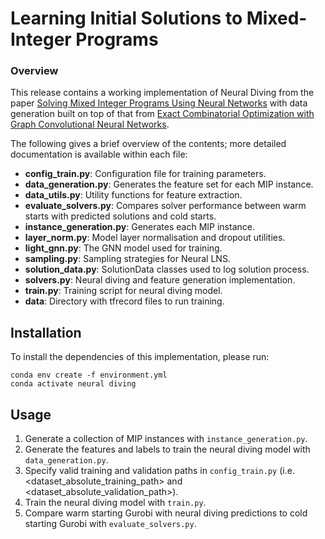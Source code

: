 # Learning Initial Solutions to Mixed-Integer Programs

### Overview

This release contains a working implementation of Neural Diving from the paper
[Solving Mixed Integer Programs Using Neural Networks](https://arxiv.org/abs/2012.13349)
with data generation built on top of that from [Exact Combinatorial Optimization
with Graph Convolutional Neural Networks](https://arxiv.org/abs/1906.01629).

The following gives a brief overview of the contents; more detailed
documentation is available within each file:

* __config_train.py__: Configuration file for training parameters.
* __data_generation.py__: Generates the feature set for each MIP instance.
* __data_utils.py__: Utility functions for feature extraction.
* __evaluate_solvers.py__: Compares solver performance between warm starts with predicted solutions and cold starts.
* __instance_generation.py__: Generates each MIP instance.
* __layer_norm.py__: Model layer normalisation and dropout utilities.
* __light_gnn.py__: The GNN model used for training.
* __sampling.py__: Sampling strategies for Neural LNS.
* __solution_data.py__: SolutionData classes used to log solution process.
* __solvers.py__: Neural diving and feature generation implementation.
* __train.py__: Training script for neural diving model.
* __data__: Directory with tfrecord files to run training.

## Installation

To install the dependencies of this implementation, please run:

```
conda env create -f environment.yml
conda activate neural diving
```


## Usage

1. Generate a collection of MIP instances with `instance_generation.py`.
2. Generate the features and labels to train the neural diving model with `data_generation.py`.
3. Specify valid training and validation paths in `config_train.py` (i.e.
   <dataset_absolute_training_path> and <dataset_absolute_validation_path>).
4. Train the neural diving model with `train.py`.
5. Compare warm starting Gurobi with neural diving predictions to cold starting Gurobi with `evaluate_solvers.py`.

